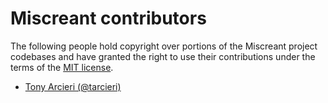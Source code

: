 # Miscreant contributors

The following people hold copyright over portions of the Miscreant project codebases
and have granted the right to use their contributions under the terms of the
[MIT license](https://github.com/miscreant/miscreant/blob/master/LICENSE.txt).

* [Tony Arcieri (@tarcieri)](https://github.com/tarcieri)
